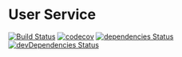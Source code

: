 # User Service

[![Build Status](https://travis-ci.com/marcobiedermann/user-service.svg?branch=main)](https://travis-ci.com/marcobiedermann/user-service)
[![codecov](https://codecov.io/gh/marcobiedermann/user-service/branch/main/graph/badge.svg)](https://codecov.io/gh/marcobiedermann/user-service)
[![dependencies Status](https://img.shields.io/david/marcobiedermann/user-service.svg)](https://david-dm.org/marcobiedermann/user-service)
[![devDependencies Status](https://img.shields.io/david/dev/marcobiedermann/user-service.svg)](https://david-dm.org/marcobiedermann/user-service?type=dev)

